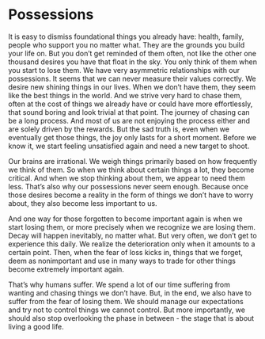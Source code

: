 # Possessions

It is easy to dismiss foundational things you already have: health, family, people who support you no matter what. They are the grounds you build your life on. But you don’t get reminded of them often, not like the other one thousand desires you have that float in the sky. You only think of them when you start to lose them.
We have very asymmetric relationships with our possessions. It seems that we can never measure their values correctly. We desire new shining things in our lives. When we don’t have them, they seem like the best things in the world. And we strive very hard to chase them, often at the cost of things we already have or could have more effortlessly, that sound boring and look trivial at that point. The journey of chasing can be a long process. And most of us are not enjoying the process either and are solely driven by the rewards. But the sad truth is, even when we eventually get those things, the joy only lasts for a short moment. Before we know it, we start feeling unsatisfied again and need a new target to shoot.

Our brains are irrational. We weigh things primarily based on how frequently we think of them. So when we think about certain things a lot, they become critical. And when we stop thinking about them, we appear to need them less. That’s also why our possessions never seem enough. Because once those desires become a reality in the form of things we don’t have to worry about, they also become less important to us.

And one way for those forgotten to become important again is when we start losing them, or more precisely when we recognize we are losing them. Decay will happen inevitably, no matter what. But very often, we don’t get to experience this daily. We realize the deterioration only when it amounts to a certain point. Then, when the fear of loss kicks in, things that we forget, deem as nonimportant and use in many ways to trade for other things become extremely important again.

That’s why humans suffer. We spend a lot of our time suffering from wanting and chasing things we don’t have. But, in the end, we also have to suffer from the fear of losing them. We should manage our expectations and try not to control things we cannot control. But more importantly, we should also stop overlooking the phase in between - the stage that is about living a good life.
